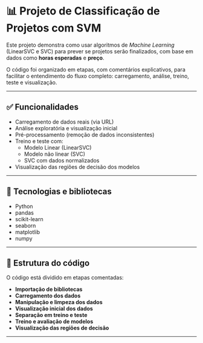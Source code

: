 # 📊 Projeto de Classificação de Projetos com SVM

Este projeto demonstra como usar algoritmos de *Machine Learning* (LinearSVC e SVC) para prever se projetos serão finalizados, com base em dados como **horas esperadas** e **preço**.

O código foi organizado em etapas, com comentários explicativos, para facilitar o entendimento do fluxo completo: carregamento, análise, treino, teste e visualização.

---

## ✅ Funcionalidades

- Carregamento de dados reais (via URL)
- Análise exploratória e visualização inicial
- Pré-processamento (remoção de dados inconsistentes)
- Treino e teste com:
  - Modelo Linear (LinearSVC)
  - Modelo não linear (SVC)
  - SVC com dados normalizados
- Visualização das regiões de decisão dos modelos

---

## 🧰 Tecnologias e bibliotecas

- Python
- pandas
- scikit-learn
- seaborn
- matplotlib
- numpy

---

## 📂 Estrutura do código

O código está dividido em etapas comentadas:
- **Importação de bibliotecas**  
- **Carregamento dos dados**  
- **Manipulação e limpeza dos dados**  
- **Visualização inicial dos dados**  
- **Separação em treino e teste**  
- **Treino e avaliação de modelos**  
- **Visualização das regiões de decisão**  

---
